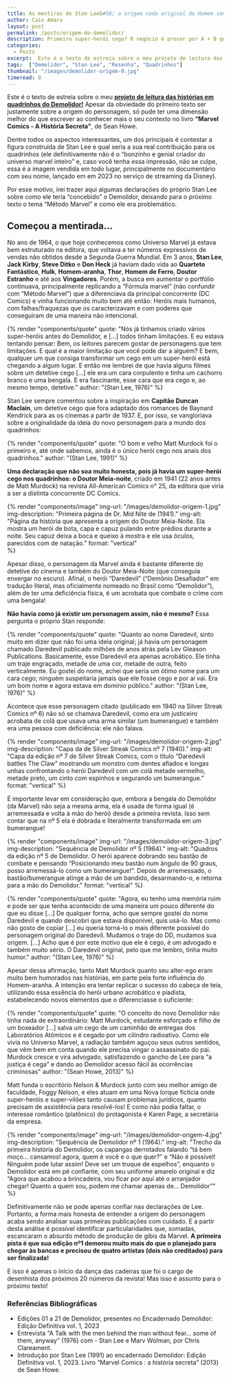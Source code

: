 ```yaml
---
title: As mentiras de Stan Lee&#58; a origem nada original do Homem sem Medo
author: Caio Amaro
layout: post
permalink: /posts/origem-do-demolidor/
description: Primeiro super-herói cego? O negócio é provar por A + B que não dá para acreditar em tudo que o Stan Lee dizia...
categories:
  - Posts
excerpt:  Este é o texto de estreia sobre o meu projeto de leitura das histórias em quadrinhos do Demolidor! Apesar da obviedade do primeiro texto ser justamente sobre a origem do personagem, só pude ter uma dimensão melhor do que escrever ao conhecer mais o seu contexto no livro “Marvel Comics - A História Secreta”, de Sean Howe. Dentre todos os aspectos interessantes, um dos principais é contestar a figura construída de Stan Lee e qual seria a sua real contribuição para os quadrinhos (ele definitivamente não é o “bonzinho e genial criador do universo marvel inteiro” e, caso você tenha essa impressão, não se culpe, essa é a imagem vendida em todo lugar, principalmente no documentário com seu nome, lançado em em 2023 no serviço de streaming da Disney).
tags:  ["Demolidor", "Stan Lee", "Resenha", "Quadrinhos"]
thumbnail: "/images/demolidor-origem-0.jpg"
timeread: 8
---
```


Este é o texto de estreia sobre o meu **[projeto de leitura das histórias em quadrinhos do Demolidor!](https://caiohamaro.com.br/tags/Demolidor/)** Apesar da obviedade do primeiro texto ser justamente sobre a origem do personagem, só pude ter uma dimensão melhor do que escrever ao conhecer mais o seu contexto no livro **“Marvel Comics - A História Secreta”**, de Sean Howe.

Dentre todos os aspectos interessantes, um dos principais é contestar a figura construída de Stan Lee e qual seria a sua real contribuição para os quadrinhos (ele definitivamente não é o “bonzinho e genial criador do universo marvel inteiro” e, caso você tenha essa impressão, não se culpe, essa é a imagem vendida em todo lugar, principalmente no documentário com seu nome, lançado em em 2023 no serviço de streaming da Disney).

Por esse motivo, irei trazer aqui algumas declarações do próprio Stan Lee sobre como ele teria “concebido” o Demolidor, deixando para o próximo texto o tema “Método Marvel” e como ele era problemático.

## Começou a mentirada...

No ano de 1964, o que hoje conhecemos como Universo Marvel já estava bem estruturado na editora, que voltava a ter números expressivos de vendas não  obtidos desde a Segunda Guerra Mundial. Em 3 anos, **Stan Lee**, **Jack Kirby**, **Steve Ditko** e **Don Heck** já haviam dado vida ao **Quarteto Fantástico**, **Hulk**, **Homem-aranha**, **Thor**, **Homem de Ferro**, **Doutor Estranho** e até aos **Vingadores**. Porém, a busca em aumentar o portfólio continuava, principalmente replicando a “Fórmula marvel” (não confundir com “Método Marvel”) que a diferenciava da principal concorrente (DC Comics) e vinha funcionando muito bem até então: Heróis mais humanos, com falhas/fraquezas que os caracterizavam e com poderes que conseguiram de uma maneira não intencional.

{% render "components/quote" 
quote: "Nós já tínhamos criado vários super-heróis antes do Demolidor, e [...] todos tinham limitações. E eu estava tentando pensar: Bem, os leitores parecem gostar de personagens que tem limitações. E qual é a maior limitação que você pode dar a alguém? E bem, qualquer um que consiga transformar um cego em um super-herói está chegando a algum lugar. E então me lembrei de que havia alguns filmes sobre um detetive cego [...] ele era um cara corpulento e tinha um cachorro branco e uma bengala. E era fascinante, esse cara que era cego e, ao mesmo tempo, detetive." 
author: "(Stan Lee, 1976)" 
%}

Stan Lee sempre comentou sobre a inspiração em **Capitão Duncan Maclain**, um detetive cego que fora adaptado dos romances de Baynard Kendrick para as os cinemas a partir de 1937. E, por isso, se vangloriava sobre a originalidade da ideia do novo personagem para a mundo dos quadrinhos:   

{% render "components/quote" 
quote: "O bom e velho Matt Murdock foi o primeiro e, até onde sabemos, ainda é o único herói cego nos anais dos quadrinhos."
author: "(Stan Lee, 1991)" 
%}

**Uma declaração que não soa muito honesta, pois já havia um super-herói cego nos quadrinhos: o Doutor Meia-noite**, criado em 1941 (22 anos antes de Matt Murdock) na revista All-American Comics n° 25, da editora que viria a ser a distinta concorrente DC Comics.

{% render "components/image" 
img-url: "/images/demolidor-origem-1.jpg"
img-description: "Primeira página de Dr. Mid Nite de (1941)."
img-alt: "Página da história que apresenta a origem do Doutor Meia-Noite. Ela mostra um herói de bota, capa e capuz pulando entre prédios durante a noite. Seu capuz deixa a boca e queixo à mostra e ele usa óculos, parecidos com de natação."
format: "vertical"  
%}

Apesar disso, o personagem da Marvel ainda é bastante diferente do detetive do cinema e também do Doutor Meia-Noite (que conseguia enxergar no escuro). Afinal, o herói “Daredevil” (“Demônio Desafiador” em tradução literal, mas oficialmente nomeado no Brasil como “Demolidor”), além de ter uma deficiência física, é um acrobata que combate o crime com uma bengala!

**Não havia como já existir um personagem assim, não é mesmo?** Essa pergunta o próprio Stan responde:

{% render "components/quote" 
quote: "Quanto ao nome Daredevil, sinto muito em dizer que não foi uma ideia original; já havia um personagem chamado Daredevil publicado milhões de anos atrás pela Lev Gleason Publications. Basicamente, esse Daredevil era apenas acrobático. Ele tinha um traje engraçado, metade de uma cor, metade de outra, feito verticalmente. Eu gostei do nome, achei que seria um ótimo nome para um cara cego; ninguém suspeitaria jamais que ele fosse cego e por aí vai. Era um bom nome e agora estava em domínio público."
author: "(Stan Lee, 1976)" 
%}

Acontece que esse personagem citado (publicado em 1940 na Silver Streak Comics nº 6) não só se chamava Daredevil, como era um justiceiro acrobata de colã que usava uma arma similar (um bumerangue) e também era uma pessoa com deficiência: ele não falava.

{% render "components/image" 
img-url: "/images/demolidor-origem-2.jpg"
img-description: "Capa da de Silver Streak Comics nº 7 (1940)."
img-alt: "Capa da edição nº 7 de Silver Streak Comics, com o título “Daredevil battles The Claw” mostrando um monstro com dentes afiados e longas unhas confrontando o herói Daredevil com um colã metade vermelho, metade preto, um cinto com espinhos e segurando um bumerangue."
format: "vertical" 
%}

É importante levar em consideração que, embora a bengala do Demolidor (da Marvel) não seja a mesma arma, ela é usada de forma igual (é arremessada e volta à mão do herói) desde a primeira revista. Isso sem contar que na nº 5 ela é dobrada e literalmente transformada em um bumerangue!

{% render "components/image" 
img-url: "/images/demolidor-origem-3.jpg"
img-description: "Sequência de Demolidor nº 5 (1964)."
img-alt: "Quadros da edição nº 5 de Demolidor. O herói aparece dobrando seu bastão de combate e pensando “Posicionando meu bastão num ângulo de 90 graus, posso arremessá-lo como um bumerangue!”. Depois de arremessado, o bastão/bumerangue atinge a mão de um bandido, desarmando-o, e retorna para a mão do Demolidor."
format: "vertical" 
%}

{% render "components/quote" 
quote: "Agora, eu tenho uma memória ruim e pode ser que tenha acontecido de uma maneira um pouco diferente do que eu disse [...] De qualquer forma, acho que sempre gostei do nome Daredevil e quando descobri que estava disponível, quis usá-lo. Mas como não gosto de copiar [...] eu queria torná-lo o mais diferente possível do personagem original do Daredevil. Mudamos o traje do DD, mudamos sua origem. [...] Acho que é por este motivo que ele é cego, é um advogado e também muito sério. O Daredevil original, pelo que me lembro, tinha muito humor."
author: "(Stan Lee, 1976)" 
%}

Apesar dessa afirmação, tanto Matt Murdock quanto seu alter-ego eram muito bem humorados nas histórias, em parte pela forte influência do Homem-aranha. A intenção era tentar replicar o sucesso do cabeça de teia, utilizando essa essência do herói urbano acrobático e piadista, estabelecendo novos elementos que o diferenciasse o suficiente:

{% render "components/quote" 
quote: "O conceito do novo Demolidor não tinha nada de extraordinário: Matt Murdock, estudante esforçado e filho de um boxeador [...] salva um cego de um caminhão de entregas dos Laboratórios Atômicos e é cegado por um cilindro radioativo. Como ele vivia no Universo Marvel, a radiação também aguçou seus outros sentidos, que vêm bem em conta quando ele precisa vingar o assassinato do pai. Murdock cresce e vira advogado, satisfazendo o gancho de Lee para “a justiça é cega” e dando ao Demolidor acesso fácil às ocorrências criminosas"
author: "(Sean Howe, 2013)" 
%}

Matt funda o escritório Nelson & Murdock junto com seu melhor amigo de faculdade, Foggy Nelson, e eles atuam em uma Nova Iorque fictícia onde super-heróis e super-vilões tanto causam problemas jurídicos, quanto precisam de assistência para resolvê-los! E como não podia faltar, o interesse romântico (platônico) do protagonista é Karen Page, a secretária da empresa.

{% render "components/image" 
img-url: "/images/demolidor-origem-4.jpg"
img-description: "Sequência de Demolidor nº 1 (1964)."
img-alt: "Trecho da primeira história do Demolidor, os capangas derrotados falando “tá bem moço... cansamos! agora, quem é você e o que quer?” e “Não é possível! Ninguém pode lutar assim! Deve ser um truque de espelhos”, enquanto o Demolidor está em pé confiante, com seu uniforme amarelo original e diz “Agora que acabou a brincadeira, vou ficar por aqui até o arranjador chegar! Quanto a quem sou, podem me chamar apenas de... Demolidor”" 
%}

Definitivamente não se pode apenas confiar nas declarações de Lee. Portanto, a  forma mais honesta de entender a origem do personagem acaba sendo analisar suas primeiras publicações com cuidado. E a partir desta análise é possível identificar particularidades que, somadas, escancaram o absurdo método de produção de gibis da Marvel. **A primeira pista é que sua edição nº1 demorou muito mais do que o planejado para chegar às bancas e precisou de quatro artistas (dois não creditados) para ser finalizada!**

E isso é apenas o início da dança das cadeiras que foi o cargo de desenhista dos próximos 20 números da revista! Mas isso é assunto para o próximo texto!

### Referências Bibliográficas

- Edições 01 a 21 de Demolidor, presentes no Encadernado Demolidor: Edição Definitiva vol. 1, 2023
- Entrevista “A Talk with the men behind the man without fear… some of them, anyway”  (1976) com - Stan Lee e Marv Wolman, por Chris Clareament.
- Introdução por Stan Lee (1991) ao encadernado Demolidor: Edição Definitiva vol. 1, 2023.
Livro “Marvel Comics : a história secreta” (2013) de Sean Howe.
